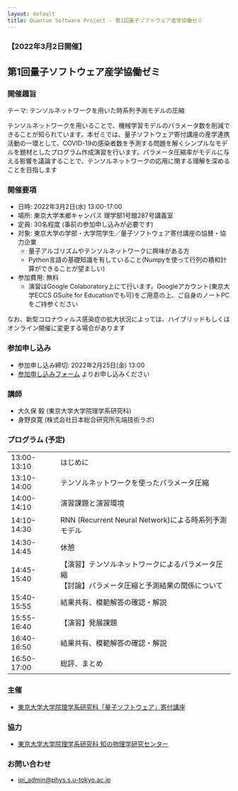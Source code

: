 ```yaml
---
layout: default
title: Quantum Software Project - 第1回量子ソフトウェア産学協働ゼミ
---
```


### 【2022年3月2日開催】
## 第1回量子ソフトウェア産学協働ゼミ

### 開催趣旨

テーマ: テンソルネットワークを用いた時系列予測モデルの圧縮

テンソルネットワークを用いることで、機械学習モデルのパラメータ数を削減できることが知られています。本ゼミでは、量子ソフトウェア寄付講座の産学連携活動の一環として、COVID-19の感染者数を予測する問題を解くシンプルなモデルを題材としたプログラム作成演習を行います。パラメータ圧縮率がモデルに与える影響を議論することで、テンソルネットワークの応用に関する理解を深めることを目指します

### 開催要項

* 日時: 2022年3月2日(水) 13:00-17:00
* 場所: 東京大学本郷キャンパス 理学部1号館287号講義室
* 定員: 30名程度 (事前の参加申し込みが必要です)
* 対象: 東京大学の学部・大学院学生／量子ソフトウェア寄付講座の協賛・協力企業
   * 量子アルゴリズムやテンソルネットワークに興味がある方
	* Python言語の基礎知識を有していること(Numpyを使って行列の積和計算ができることが望ましい)
* 参加費用: 無料
    * 演習はGoogle Colaboratory上にて行います。Googleアカウント(東京大学ECCS GSuite for Educationでも可)をご用意の上、ご自身のノートPCをご持参ください

なお、新型コロナウィルス感染症の拡大状況によっては、ハイブリッドもしくはオンライン開催に変更する場合があります

### 参加申し込み

* 参加申し込み締切: 2022年2月25日(金) 13:00
* [参加申し込みフォーム](https://forms.gle/QUvsff1dhF7XKCV28) よりお申し込みください

### 講師

* 大久保 毅 (東京大学大学院理学系研究科)
* 身野良寛 (株式会社日本総合研究所先端技術ラボ)

### プログラム (予定)

<table>
<tr><td>13:00-13:10</td><td>はじめに</td></tr>
<tr><td>13:10-14:00</td><td>テンソルネットワークを使ったパラメータ圧縮</td></tr>
<tr><td>14:00-14:10</td><td>演習課題と演習環境</td></tr>
<tr><td>14:10-14:30</td><td>RNN (Recurrent Neural Network)による時系列予測モデル</td></tr>
<tr><td>14:30-14:45</td><td>休憩</td></tr>
<tr><td>14:45-15:40</td><td>【演習】テンソルネットワークによるパラメータ圧縮<br/>
【討論】パラメータ圧縮と予測結果の関係について</td></tr>
<tr><td>15:40-15:55</td><td>結果共有、模範解答の確認・解説</td></tr>
<tr><td>15:55-16:40</td><td>【演習】発展課題</td></tr>
<tr><td>16:40-16:50</td><td>結果共有、模範解答の確認・解説</td></tr>
<tr><td>16:50-17:00</td><td>総評、まとめ</td></tr>
</table>

### 主催

* [東京大学大学院理学系研究科「量子ソフトウェア」寄付講座](https://qsw.phys.s.u-tokyo.ac.jp)

### 協力

* [東京大学大学院理学系研究科 知の物理学研究センター](https://www.phys.s.u-tokyo.ac.jp/lp/ipi/)

### お問い合わせ

* [ipi_admin@phys.s.u-tokyo.ac.jp](mailto:ipi_admin@phys.s.u-tokyo.ac.jp)
